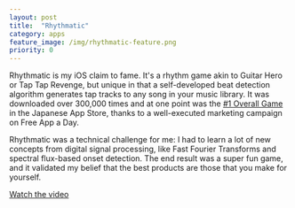 ```yaml
---
layout: post
title:  "Rhythmatic"
category: apps
feature_image: /img/rhythmatic-feature.png
priority: 0
---
```

Rhythmatic is my iOS claim to fame. It's a rhythm game akin to Guitar Hero or Tap Tap Revenge, but unique in that a self-developed beat detection algorithm generates tap tracks to any song in your music library. It was downloaded over 300,000 times and at one point was the [#1 Overall Game](/img/rhythmatic-app-store-no-1.png) in the Japanese App Store, thanks to a well-executed marketing campaign on Free App a Day. 

Rhythmatic was a technical challenge for me: I had to learn a lot of new concepts from digital signal processing, like Fast Fourier Transforms and spectral flux-based onset detection. The end result was a super fun game, and it validated my belief that the best products are those that you make for yourself. 

[Watch the video](https://www.youtube.com/watch?v=aefrejNuRNc)